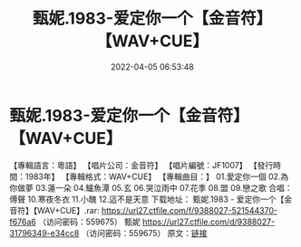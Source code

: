 ﻿---
title: 甄妮.1983-爱定你一个【金音符】【WAV+CUE】
date: 2022-04-05 06:53:48
categories: WAV车载音乐、镜像
tags: 华语中文
---
# 甄妮.1983-爱定你一个【金音符】【WAV+CUE】

【專輯語言：粵語】
【唱片公司：金音符】
【唱片編號：JF1007】
【發行時間：1983年】
【專輯格式：WAV+CUE】
【專輯曲目：】
01.愛定你一個
02.為你做夢
03.蓮一朵
04.鱷魚潭
05.玄
06.哭泣雨中
07.花季
08.盟
09.戀之歌 合唱：傅聲
10.寒夜冬衣
11.小醜
12.這不是天意
下载地址：
甄妮.1983 - 爱定你一个【金音符】【WAV+CUE】.rar: https://url27.ctfile.com/f/9388027-521544370-f676a6
（访问密码：559675）
甄妮
https://url27.ctfile.com/d/9388027-31796349-e34cc8
（访问密码：559675）
原文：[链接](https://blog.sina.com.cn/s/blog_1647c7e7601030wib.html)